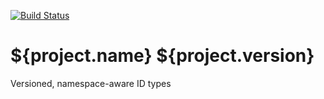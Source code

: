 [![Build Status](https://travis-ci.org/davejoyce/versioned-ids.svg?branch=${git.branch})](https://travis-ci.org/davejoyce/versioned-ids)
# ${project.name} ${project.version}

Versioned, namespace-aware ID types
